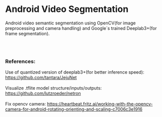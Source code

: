 # Android Video Segmentation
Android video semantic segmentation using OpenCV(for image preprocessing and camera handling) and Google´s trained Deeplab3+(for frame segmentation).

<br></br>

### References:
Use of quantized version of deeplab3+(for better inference speed): https://github.com/tantara/JejuNet<br></br>
Visualize .tflite model structure/inputs/outputs: https://github.com/lutzroeder/netron<br></br>
Fix opencv camera: https://heartbeat.fritz.ai/working-with-the-opencv-camera-for-android-rotating-orienting-and-scaling-c7006c3e1916
